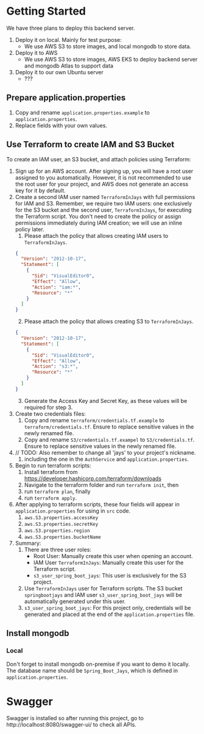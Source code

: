 # Getting Started
We have three plans to deploy this backend server. 
1. Deploy it on local. Mainly for test purpose:
   - We use AWS S3 to store images, and local mongodb to store data.
2. Deploy it to AWS
   - We use AWS S3 to store images, AWS EKS to deploy backend server and mongodb Atlas to support data
3. Deploy it to our own Ubuntu server
   - ???

## Prepare application.properties
1. Copy and rename `application.properties.example` to `application.properties`.
2. Replace fields with your own values.

## Use Terraform to create IAM and S3 Bucket
To create an IAM user, an S3 bucket, and attach policies using Terraform:
1. Sign up for an AWS account. After signing up, you will have a root user assigned to you automatically. However, it is not recommended to use the root user for your project, and AWS does not generate an access key for it by default.
2. Create a second IAM user named `TerraformInJays` with full permissions for IAM and S3. Remember, we require two IAM users: one exclusively for the S3 bucket and the second user, `TerraformInJays`, for executing the Terraform script. You don't need to create the policy or assign permissions immediately during IAM creation; we will use an inline policy later.
   1. Please attach the policy that allows creating IAM users to `TerraformInJays`.
   ```json
   {
     "Version": "2012-10-17",
     "Statement": [
       {
         "Sid": "VisualEditor0",
         "Effect": "Allow",
         "Action": "iam:*",
         "Resource": "*"
       }
     ]
   }
   ```
   2. Please attach the policy that allows creating S3 to `TerraformInJays`.
   ```json
   {
     "Version": "2012-10-17",
     "Statement": [
       {
         "Sid": "VisualEditor0",
         "Effect": "Allow",
         "Action": "s3:*",
         "Resource": "*"
       }
     ]
   }
   ```
   3. Generate the Access Key and Secret Key, as these values will be required for step 3.
3. Create two credentials files:
   1. Copy and rename `terraform/credentials.tf.example` to `terraform/credentials.tf`. Ensure to replace sensitive values in the newly renamed file.
   2. Copy and rename `S3/credentials.tf.exampel` to `S3/credentials.tf`. Ensure to replace sensitive values in the newly renamed file.
4. // TODO: Also remember to change all 'jays' to your project's nickname.
   1. including the one in the `AuthService` and `application.properties`.
5. Begin to run terraform scripts:
   1. Install terraform from https://developer.hashicorp.com/terraform/downloads
   2. Navigate to the terraform folder and run `terraform init`, then
   3. run `terraform plan`, finally
   4. run `terraform apply`.
6. After applying to terraform scripts, these four fields will appear in `application.properties` for using in `src` code.
   1. `aws.S3.properties.accessKey`
   2. `aws.S3.properties.secretKey`
   3. `aws.S3.properties.region`
   4. `aws.S3.properties.bucketName`
7. Summary:
   1. There are three user roles:
      * Root User: Manually create this user when opening an account.
      * IAM User `TerraformInJays`: Manually create this user for the Terraform script.
      * `s3_user_spring_boot_jays`: This user is exclusively for the S3 project.
   2. Use `TerraformInJays` user for Terraform scripts. The S3 bucket `springbootjays` and IAM user `s3_user_spring_boot_jays` will be automatically generated under this user.
   3. `s3_user_spring_boot_jays`: For this project only, credentials will be generated and placed at the end of the `application.properties` file.

## Install mongodb
### Local
Don't forget to install mongodb on-premise if you want to demo it locally. The database name should be `Spring_Boot_Jays`, which is defined in `application.properties`.

# Swagger
Swagger is installed so after running this project, go to http://localhost:8080/swagger-ui/ to check all APIs.


